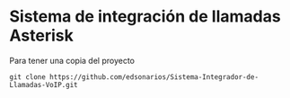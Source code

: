 # Sistema de integración de llamadas Asterisk
Para tener una copia del proyecto

	git clone https://github.com/edsonarios/Sistema-Integrador-de-Llamadas-VoIP.git